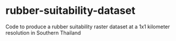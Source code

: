 # rubber-suitability-dataset
Code to produce a rubber suitability raster dataset at a 1x1 kilometer resolution in Southern Thailand
